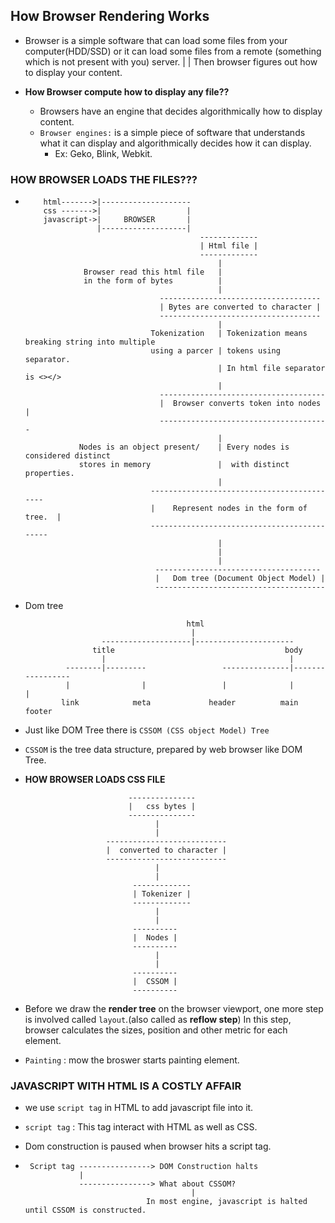## **How Browser Rendering Works**
- Browser is a simple software that can load some files from your computer(HDD/SSD) or it can load some files 
  from a remote (something which is not present with you) server.
                        |
                        |
    Then browser figures out how to display your content.

- **How Browser compute how to display any file??**
    - Browsers have an engine that decides algorithmically how to display content.
    - `Browser engines:`  is a simple piece of software that understands what it can display and algorithmically decides how it can display.
        - Ex: Geko, Blink, Webkit.

### **HOW BROWSER LOADS THE FILES???**
- 
    ```
        html------->|--------------------
        css ------->|                   |
        javascript->|     BROWSER       |
                    |-------------------|
                                           -------------
                                           | Html file |
                                           -------------
                                               |
                 Browser read this html file   |
                 in the form of bytes          |
                                               |
                                  ------------------------------------
                                  | Bytes are converted to character |
                                  ------------------------------------
                                               |
                                Tokenization   | Tokenization means breaking string into multiple    
                                using a parcer | tokens using separator.
                                               | In html file separator is <></> 
                                               |
                                  -------------------------------------  
                                  |  Browser converts token into nodes |
                                  --------------------------------------
                                               |
                Nodes is an object present/    | Every nodes is considered distinct
                stores in memory               |  with distinct properties.
                                               |
                                -------------------------------------------
                                |    Represent nodes in the form of tree.  |
                                --------------------------------------------
                                               |
                                               |
                                               |
                                 -------------------------------------   
                                 |   Dom tree (Document Object Model) |
                                 --------------------------------------
    ```

- Dom tree 

    ```
                                        html
                                         |
                     --------------------|----------------------
                   title                                      body
                     |                                         |
             --------|---------                 ---------------|-----------------
             |                |                 |              |                |
            link            meta             header          main            footer
    ```

- Just like DOM Tree there is `CSSOM (CSS object Model) Tree`
- `CSSOM` is the tree data structure, prepared by web browser like DOM Tree.
- **HOW BROWSER LOADS CSS FILE**
    ```
                           ---------------   
                           |   css bytes |
                           ---------------
                                 |
                                 |
                      ---------------------------          
                      |  converted to character |
                      ---------------------------
                                 |
                                 |
                            -------------     
                            | Tokenizer |
                            -------------
                                 |
                                 |
                            ----------
                            |  Nodes |
                            ----------
                                 |
                                 |
                            ----------
                            |  CSSOM |
                            ----------
    ```

- Before we draw the **render tree** on the browser viewport, one more step is involved called `layout`.(also called as **reflow step**)
  In this step, browser calculates the sizes, position and other metric for each element.

- `Painting` : mow the broswer starts painting element.

### **JAVASCRIPT WITH HTML IS A COSTLY AFFAIR**
- we use  `script tag` in HTML to add javascript file into it.

- `script tag` : This tag interact with HTML as well as CSS.

- Dom construction is paused when browser hits a script tag.
- 
    ```
     Script tag ----------------> DOM Construction halts
                |
                ----------------> What about CSSOM?
                                         |
                               In most engine, javascript is halted until CSSOM is constructed.
    ```

                                        
